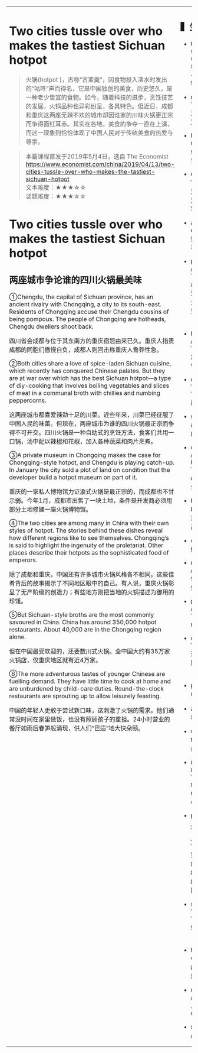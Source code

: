 <html>

<table>
    <tr>
        <td style="vertical-align:top;margin-top:0%;width: 45%">  

# Two cities tussle over who makes the tastiest Sichuan hotpot

>火锅(hotpot )，古称“古董羹”，因食物投入沸水时发出的“咕咚”声而得名，它是中国独创的美食，历史悠久，是一种老少皆宜的食物。如今，随着科技的进步，烹饪技艺的发展，火锅品种也异彩纷呈，各具特色。但近日，成都和重庆这两座无辣不欢的城市却因谁家的川味火锅更正宗而争得面红耳赤。其实在各地，美食的争夺一直在上演，而这一现象则恰恰体现了中国人民对于传统美食的热爱与尊崇。

>本篇课程首发于2019年5月4日，选自 The Economist
https://www.economist.com/china/2019/04/13/two-cities-tussle-over-who-makes-the-tastiest-sichuan-hotpot  
文本难度：★★★☆☆  
话题难度：★★★☆☆

# Two cities tussle over who makes the tastiest Sichuan hotpot

## 两座城市争论谁的四川火锅最美味
①Chengdu, the capital of Sichuan province, has an ancient rivalry with Chongqing, a city to its south-east. Residents of Chongqing accuse their Chengdu cousins of being pompous. The people of Chongqing are hotheads, Chengdu dwellers shoot back. 　　

四川省会成都与位于其东南方的重庆宿怨由来已久。重庆人指责成都的同胞们傲慢自负，成都人则回击称重庆人鲁莽性急。　　

②Both cities share a love of spice-laden Sichuan cuisine, which recently has conquered Chinese palates. But they are at war over which has the best Sichuan hotpot—a type of diy-cooking that involves boiling vegetables and slices of meat in a communal broth with chillies and numbing peppercorns.　　

这两座城市都喜爱辣劲十足的川菜。近些年来，川菜已经征服了中国人民的味蕾。但现在，两座城市为谁的四川火锅最正宗而争得不可开交。四川火锅是一种自助式的烹饪方法，食客们共用一口锅，汤中配以辣椒和花椒，加入各种蔬菜和肉片烹煮。　　

③A private museum in Chongqing makes the case for Chongqing-style hotpot, and Chengdu is playing catch-up. In January the city sold a plot of land on condition that the developer build a hotpot museum on part of it. 　　

重庆的一家私人博物馆力证渝式火锅是最正宗的，而成都也不甘示弱。今年1月，成都市出售了一块土地，条件是开发商必须用部分土地修建一座火锅博物馆。　　

④The two cities are among many in China with their own styles of hotpot. The stories behind these dishes reveal how different regions like to see themselves. Chongqing’s is said to highlight the ingenuity of the proletariat. Other places describe their hotpots as the sophisticated food of emperors.　　

除了成都和重庆，中国还有许多城市火锅风格各不相同。这些佳肴背后的故事揭示了不同地区眼中的自己。有人说，重庆火锅彰显了无产阶级的创造力；有些地方则把当地的火锅描述为御用的珍馐。　　

⑤But Sichuan-style broths are the most commonly savoured in China. China has around 350,000 hotpot restaurants. About 40,000 are in the Chongqing region alone.　　

但在中国最受欢迎的，还要数川式火锅。全中国大约有35万家火锅店，仅重庆地区就有近4万家。　　

⑥The more adventurous tastes of younger Chinese are fuelling demand. They have little time to cook at home and are unburdened by child-care duties. Round-the-clock restaurants are sprouting up to allow leisurely feasting.　　

中国的年轻人更敢于尝试新口味，这刺激了火锅的需求。他们通常没时间在家里做饭，也没有照顾孩子的重担。24小时营业的餐厅如雨后春笋般涌现，供人们“巴适”地大快朵颐。
 </td>
    <td style="vertical-align:top;margin-top:0%;width: 26%"> 

##  ▍生词好句
- tussle with sb. over sth. (fight with sb over sth) 与某人争夺某物
- rivalry /ˈraɪvəlri/ n. 竞争；对抗；竞赛
- have a rivalry with sb. 与某人是竞争关系
- cousin /ˈkʌzən/ n. 堂兄弟姊妹；表兄弟姊妹；对等物
- accuse sb. of doing sth. 指责某人做某事
 
- pompous /'pɒmpəs, ˈpɑ:mpəs/ adj. 浮夸的；爱炫耀的；自大的；华而不实的（arrogant）
- hothead /'hɒthed, ˈhɑ:thed/ n. 急性子的人; 鲁莽的人
- dweller /ˈdwelə, ˈdwelər/ n. 居民，居住者
- spice-laden adj. 辣味十足的
- communal /'kɒmjʊn(ə)l, kəˈmju:nl, ˈkɑ:mjʊn(ə)l/ adj. 公共的；公社的

- broth /brɒθ, brɑ:θ/ n. 肉汤；（火锅）高汤
- chilli /ˈtʃɪli/ n. 红辣椒
- numbing /nʌmɪŋ/ adj. 使麻木的；使失去感觉的
- peppercorn /'pepəkɔ:n, ˈpepɚkɔ:rn/ n. 干胡椒
- catch-up /ˈkætʃʌp/ n. 追赶…以达到同样的水平（或程度）

- play catch-up 追赶
- a plot of 一块（土地）
- on condition that: 在……条件下
- ingenuity /ɪndʒəˈnju:əti, ɪndʒəˈnu:əti/ n. 足智多谋, 心灵手巧
- proletariat /ˌprəʊləˈteəriət, ˌproʊləˈteriət/ n. (古罗马社会中的)最下层阶级,工人阶级，尤指无产阶级

- savour /ˈseɪvə ˈseɪvər/ vt. 细品，享用（食物）
- fuel /ˈfjuəl/ vt. 加强；激起；为…添加燃料
- unburdened /ˌʌnˈbɜ:dnd, ˌʌnˈbɜ:dnd/ adj. 无牵累的
- sprout up /spraʊt/ 涌现

  </td>
    <td style="vertical-align:top;margin-top:0%">
## ▍词汇拓展
1. cousin /ˈkʌzən/ n. 堂兄弟姊妹；表兄弟姊妹；对等物
    Google is a searching-engine website，its Chinese cousin is called Baidu.
    谷歌是搜索引擎网站，它在中国的对等物是百度。


2. describe sb./sth. as... 把……描述为……

    I'd like to describe YLYK as a dream place of English language learning。我把友邻优课描述为英语学习的理想之地。

3. commonly adv. 一般地；通常地；普通地
    This idea is commonly accepted.
    这一想法被普遍接受。

4. 中国八大菜系
    Sichuan Cuisine 川菜
    Guangdong Cuisine 粤菜
    Shandong Cuisine 鲁菜
    Fujian Cuisine 闽菜
    Hunan Cuisine 湘菜
    Zhejiang Cuisine 浙菜
    Anhui Cuisine 徽菜
    Jiangsu Cuisine 苏菜
      </td>
       </tr>
    </table>
</html>
